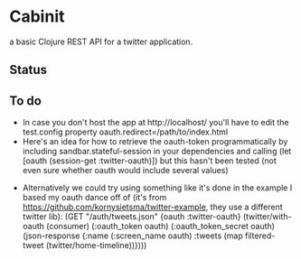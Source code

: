 # Cabinit

a basic Clojure REST API for a twitter application.

## Status

## To do
* In case you don't host the app at http://localhost/ you'll have to edit the test.config property
    oauth.redirect=/path/to/index.html
* Here's an idea for how to retrieve the oauth-token programmatically by including
  sandbar.stateful-session in your dependencies and calling
	(let [oauth (session-get :twitter-oauth)])
  but this hasn't been tested (not even sure whether oauth would include several values)
- Alternatively we could try using something like it's done in the example I based my oauth dance off of
  (it's from https://github.com/kornysietsma/twitter-example, they use a different twitter lib):
	  (GET "/auth/tweets.json" {oauth :twitter-oauth}
		(twitter/with-oauth (consumer) (:oauth_token oauth) (:oauth_token_secret oauth)
		  (json-response {:name (:screen_name oauth)
						  :tweets (map filtered-tweet (twitter/home-timeline))})))

